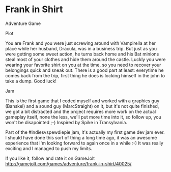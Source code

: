 Frank in Shirt
==============

Adventure Game

Plot

You are Frank and you were just screwing around with Vampirella at her place while her husband, Dracula, was in a business trip. But just as you were getting some sweet action, he turns back home and his Bat minions steal most of your clothes and hide them around the castle. Luckly you were wearing your favorite shirt on you at the time, so you need to recover your belongings quick and sneak out. There is a good part at least: everytime he comes back from the trip, first thing he does is locking himself in the john to take a dump. Good luck!

Jam

This is the first game that I coded myself and worked with a graphics guy (Banskel) and a sound guy (MarcStraight) on it, but it's not quite finished, we got a bit distracted and the project requires more work on the actual gameplay itself, none the less, we'll put more time into it, so follow up, you won't be disapointed ;-) Inspired by Spike in Transylvania.

Part of the #indiesvspewdiepie jam, it's actually my first game dev jam ever. I should have done this sort of thing a long time ago, it was an awesome experience that I'm looking forward to again once in a while :-) It was really exciting and I managed to push my limits.

If you like it, follow and rate it on GameJolt http://gamejolt.com/games/adventure/frank-in-shirt/40025/

